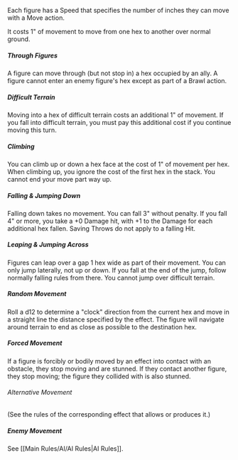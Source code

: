 Each figure has a Speed that specifies the number of inches they can move with a Move action. 

It costs 1" of movement to move from one hex to another over normal ground.

##### Through Figures
A figure can move through (but not stop in) a hex occupied by an ally. A figure cannot enter an enemy figure's hex except as part of a Brawl action.

##### Difficult Terrain
Moving into a hex of difficult terrain costs an additional 1" of movement.  If you fall into difficult terrain, you must pay this additional cost if you continue moving this turn.

##### Climbing
You can climb up or down a hex face at the cost of 1" of movement per hex.  When climbing up, you ignore the cost of the first hex in the stack. You cannot end your move part way up.

##### Falling & Jumping Down
Falling down takes no movement. You can fall 3" without penalty.  If you fall 4" or more, you take a +0 Damage hit, with +1 to the Damage for each additional hex fallen. Saving Throws do not apply to a falling Hit.

##### Leaping & Jumping Across
Figures can leap over a gap 1 hex wide as part of their movement. You can only jump laterally, not up or down. If you fall at the end of the jump, follow normally falling rules from there. You cannot jump over difficult terrain.

##### Random Movement
Roll a d12 to determine a "clock" direction from the current hex and move in a straight line the distance specified by the effect. The figure will navigate around terrain to end as close as possible to the destination hex.

##### Forced Movement
If a figure is forcibly or bodily moved by an effect into contact with an obstacle, they stop moving and are stunned. If they contact another figure, they stop moving; the figure they collided with is also stunned.

###### Alternative Movement
(See the rules of the corresponding effect that allows or produces it.)

##### Enemy Movement
See [[Main Rules/AI/AI Rules|AI Rules]].

